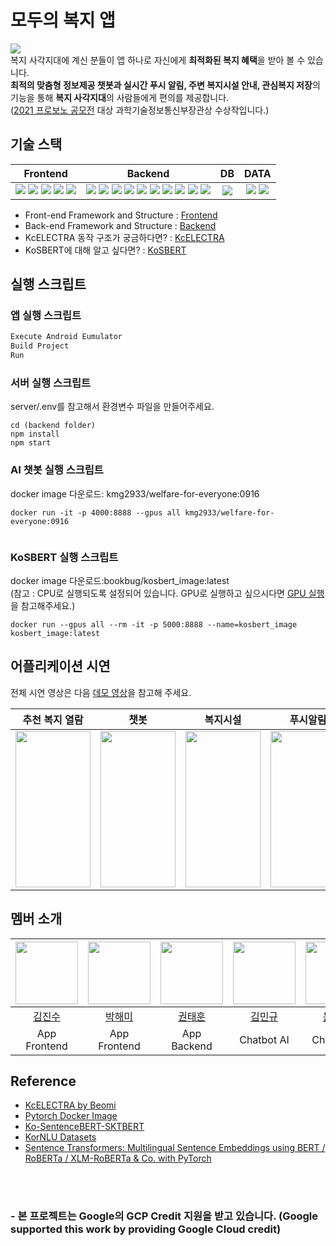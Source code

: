 # 모두의 복지 앱
![](https://i.imgur.com/LkDevQK.png)  
복지 사각지대에 계신 분들이 앱 하나로 자신에게 **최적화된 복지 혜택**을 받아 볼 수 있습니다.  
**최적의 맞춤형 정보제공 챗봇과 실시간 푸시 알림, 주변 복지시설 안내, 관심복지 저장**의 기능을 통해 **복지 사각지대**의 사람들에게 편의를 제공합니다.  
([2021 프로보노 공모전](https://www.hanium.or.kr/portal/project/awardView.do) 대상 과학기술정보통신부장관상 수상작입니다.)

## 기술 스택

| Frontend | Backend | DB | DATA |
| :--------: | :--------: | :--------: | :--------: |
| <img src="https://img.shields.io/badge/Android Studio-3DDC84?style=flat-square&logo=Android Studio&logoColor=white"/> <img src="https://img.shields.io/badge/Java-007396?style=flat-square&logo=Java&logoColor=white"/> <img src="https://img.shields.io/badge/Volley-3DDC84?style=flat-square&logoColor=white"/> <img src="https://img.shields.io/badge/Google Maps-4285F4?style=flat-square&logo=Google Maps&logoColor=white"/> <img src="https://img.shields.io/badge/Firebase-FFCA28?style=flat-square&logo=firebase&logoColor=white"/>| <img src="https://img.shields.io/badge/NodeJs-339933?style=flat-square&logo=Node.js&logoColor=white"/> <img src="https://img.shields.io/badge/Express-000000?style=flat-square&logo=Express&logoColor=white"/> <img src="https://img.shields.io/badge/PM2-2B037A?style=flat-square&logo=PM2&logoColor=white"/> <img src="https://img.shields.io/badge/Flask-000000?style=flat-square&logo=Flask&logoColor=white"/> <img src="https://img.shields.io/badge/Docker-2496ED?style=flat-square&logo=Docker&logoColor=white"/> <img src="https://img.shields.io/badge/GCP-4285F4?style=flat-square&logo=Google Cloud&logoColor=white"/> <img src="https://img.shields.io/badge/AWS-232F3E?style=flat-square&logo=Amazon AWS&logoColor=white"/> <img src="https://img.shields.io/badge/Sequelize-52B0E7?style=flat-square&logo=Sequelize&logoColor=white"/> <img src="https://img.shields.io/badge/JWT-000000?style=flat-square&logo=Json Web Tokens&logoColor=white"/> <img src="https://img.shields.io/badge/Postman-FF6C37?style=flat-square&logo=postman&logoColor=white"/> |<img src="https://img.shields.io/badge/MySQL-4479A1?style=flat-square&logo=mysql&logoColor=white"/>| <img src="https://img.shields.io/badge/Python-3776AB?style=flat-square&logo=python&logoColor=white"/> <img src="https://img.shields.io/badge/PyTorch-EE4C2C?style=flat-square&logo=pytorch&logoColor=white"/> |

- Front-end Framework and Structure : [Frontend](address)
- Back-end Framework and Structure : [Backend](address) 
- KcELECTRA 동작 구조가 궁금하다면? : [KcELECTRA](https://velog.io/@kmg2933/KcELECTRA-%EC%B1%97%EB%B4%87-%EC%84%A4%EA%B3%84%EB%8F%84)
- KoSBERT에 대해 알고 싶다면? : [KoSBERT](https://www.notion.so/KoSBERT-f17c66df70b8455fb9ecc3441c887857)

## 실행 스크립트

### 앱 실행 스크립트
```java
Execute Android Eumulator
Build Project
Run
```
### 서버 실행 스크립트

server/.env를 참고해서 환경변수 파일을 만들어주세요.

```NodeJs
cd (backend folder)
npm install
npm start 
```
### AI 챗봇 실행 스크립트
docker image 다운로드: kmg2933/welfare-for-everyone:0916
```script
docker run -it -p 4000:8888 --gpus all kmg2933/welfare-for-everyone:0916


```
### KoSBERT 실행 스크립트
docker image 다운로드:bookbug/kosbert_image:latest  
(참고 : CPU로 실행되도록 설정되어 있습니다. GPU로 실행하고 싶으시다면 [GPU 실행](https://www.notion.so/KoSBERT-f17c66df70b8455fb9ecc3441c887857)을 참고해주세요.)
```script
docker run --gpus all --rm -it -p 5000:8888 --name=kosbert_image kosbert_image:latest

```

## 어플리케이션 시연

전체 시연 영상은 다음 [데모 영상](https://www.youtube.com/watch?v=YdwjrgnP7SM)을 참고해 주세요. 

|추천 복지 열람|챗봇|복지시설 |푸시알림|관심복지 추가|
|:---:|:---:|:---:|:---:|:---:|
|<img src = "https://github.com/ZINZINBIN/WelfareForEveryoneGIF/blob/main/detail_info.gif?raw=true" width = 120vw height = 250vh>|<img src = "https://github.com/ZINZINBIN/WelfareForEveryoneGIF/blob/main/chatbot.gif?raw=true" width = 120vw height = 250vh>|<img src = "https://github.com/ZINZINBIN/WelfareForEveryoneGIF/blob/main/map.gif?raw=true" width = 120vw height = 250vh>|<img src = "https://github.com/ZINZINBIN/WelfareForEveryoneGIF/blob/main/push_notification.gif?raw=true" width = 120vw height = 250vh>|<img src = "https://github.com/ZINZINBIN/WelfareForEveryoneGIF/blob/main/recommend_info.gif?raw=true" width = 120vw height = 250vh>|

## 멤버 소개

| <img src = "https://avatars.githubusercontent.com/u/46372624?v=4" width = "100px">| <img src="https://avatars.githubusercontent.com/u/61974170?v=4" width="100px"> | <img src="https://scontent-ssn1-1.xx.fbcdn.net/v/t1.18169-9/29472873_2111783802184178_233437763155161632_n.jpg?_nc_cat=106&ccb=1-5&_nc_sid=09cbfe&_nc_ohc=HMIdukAcR0MAX__-_Wf&_nc_ht=scontent-ssn1-1.xx&oh=8acbc20fe7958bc9c0fe6dda88eb7177&oe=61BE67C2" width="100px"> | <img src="https://avatars.githubusercontent.com/u/68273065?v=4" width="100px"> | <img src="https://www.notion.so/image/https%3A%2F%2Fs3-us-west-2.amazonaws.com%2Fsecure.notion-static.com%2F0b7ddd17-0bca-4c31-811c-97951980da37%2FKakaoTalk_20210205_212818264.jpg?table=block&id=3b214631-fe5a-4d79-8a85-9c0d695ed5ba&spaceId=6f0402d5-807a-4a27-a6e0-ca357f56d338&width=250&userId=f7b06525-8aba-4d21-b98f-69034e959047&cache=v2" width="100px"> |
| :-----------------------------------------------------------------------: | :-----------------------------------------------------------------------: | :-----------------------------------------------------------------------: | :-----------------------------------------------------------------------: | :-----------------------------------------------------------------------: |
|[김진수](https://github.com/zinzinbin) | [박해미](https://github.com/parkhaemi) | [권태훈](https://github.com/Oxymoron957) | [김민규](https://github.com/MingyuKim-2933) |[문혜현](https://github.com/hyehyeonmoon) |
| App Frontend | App Frontend | App Backend | Chatbot AI |Chatbot AI |


## Reference
- [KcELECTRA by Beomi](https://https://github.com/Beomi/KcELECTRA)
- [Pytorch Docker Image](https://hub.docker.com/r/pytorch/pytorch)
- [Ko-SentenceBERT-SKTBERT](https://github.com/BM-K/KoSentenceBERT_SKT#sentence-transformers-multilingual-sentence-embeddings-using-bert--roberta--xlm-roberta--co-with-pytorch)
- [KorNLU Datasets](https://github.com/kakaobrain/KorNLUDatasets)
- [Sentence Transformers: Multilingual Sentence Embeddings using BERT / RoBERTa / XLM-RoBERTa & Co. with PyTorch](https://github.com/UKPLab/sentence-transformers)

<br>
<br>

### - 본 프로젝트는 Google의 GCP Credit 지원을 받고 있습니다. (Google supported this work by providing Google Cloud credit)
